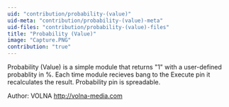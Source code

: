 ```yaml
---
uid: "contribution/probability-(value)"
uid-meta: "contribution/probability-(value)-meta"
uid-files: "contribution/probability-(value)-files"
title: "Probability (Value)"
image: "Capture.PNG"
contribution: "true"
---
```


Probability (Value) is a simple module that returns "1" with a user-defined probablity in %. Each time module recieves bang to the Execute pin it recalculates the result. Probability pin is spreadable.

Author: VOLNA 
<http://volna-media.com>